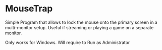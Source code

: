 # MouseTrap

Simple Program that allows to lock the mouse onto the primary screen in a multi-monitor setup. Useful if streaming or playing a game on a separate monitor.

Only works for Windows. Will require to Run as Administrator

